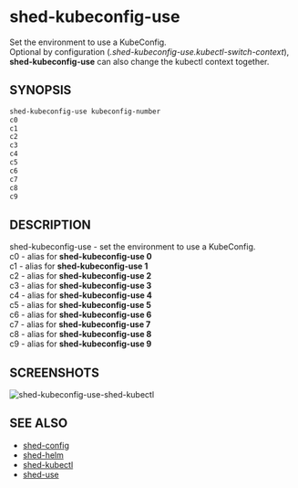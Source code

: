 # shed-kubeconfig-use

Set the environment to use a KubeConfig.\
Optional by configuration (_.shed-kubeconfig-use.kubectl-switch-context_), **shed-kubeconfig-use** can also change the kubectl context together.

## SYNOPSIS

```bash
shed-kubeconfig-use kubeconfig-number
c0
c1
c2
c3
c4
c5
c6
c7
c8
c9
```

## DESCRIPTION

shed-kubeconfig-use - set the environment to use a KubeConfig.\
c0 - alias for **shed-kubeconfig-use 0**\
c1 - alias for **shed-kubeconfig-use 1**\
c2 - alias for **shed-kubeconfig-use 2**\
c3 - alias for **shed-kubeconfig-use 3**\
c4 - alias for **shed-kubeconfig-use 4**\
c5 - alias for **shed-kubeconfig-use 5**\
c6 - alias for **shed-kubeconfig-use 6**\
c7 - alias for **shed-kubeconfig-use 7**\
c8 - alias for **shed-kubeconfig-use 8**\
c9 - alias for **shed-kubeconfig-use 9**


## SCREENSHOTS

![shed-kubeconfig-use-shed-kubectl](shed-kubeconfig-use-shed-kubectl.gif "shed-kubeconfig-use-shed-kubectl")

## SEE ALSO

- [shed-config](shed-config.md)
- [shed-helm](shed-helm.md)
- [shed-kubectl](shed-kubectl.md)
- [shed-use](shed-use.md)
